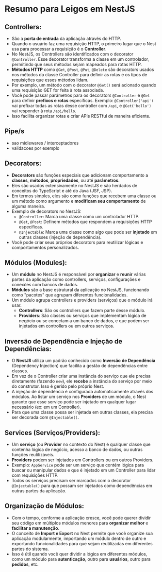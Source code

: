 # Resumo para Leigos em NestJS

## Controllers:

- São a **porta de entrada** da aplicação através do HTTP.
- Quando o usuário faz uma requisição HTTP, o primeiro lugar que o Nest usa para processar a requisição é o **Controller**.
- No NestJS, os Controllers são identificados com o decorator `@Controller`. Esse decorator transforma a classe em um controlador, permitindo que seus métodos sejam mapeados para rotas HTTP.
- **Métodos HTTP** como `@Get`, `@Post`, `@Put`, `@Delete` são decorators usados nos métodos da classe Controller para definir as rotas e os tipos de requisições que esses métodos lidam.
- Por exemplo, um método com o decorator `@Get()` será acionado quando uma requisição GET for feita à rota associada.
- Você pode passar parâmetros para os decorators `@Controller` e `@Get` para definir **prefixos e rotas** específicas. Exemplo: `@Controller('api')` vai prefixar todas as rotas desse controller com `/api`, e `@Get('hello')` vai responder à rota `/api/hello`.
- Isso facilita organizar rotas e criar APIs RESTful de maneira eficiente.

## Pipe/s

- sao midlewares / interceptadores
- validacoes por exemplo

## Decorators:

- **Decorators** são funções especiais que adicionam comportamento a **classes**, **métodos**, **propriedades**, ou até **parâmetros**.
- Eles são usados extensivamente no NestJS e são herdados de conceitos do TypeScript e até do Java (JSF, JSP).
- Em termos simples, eles são como funções que recebem uma classe ou um método como argumento e **modificam seu comportamento** de alguma maneira.
- Exemplo de decorators no NestJS:
  - `@Controller`: Marca uma classe como um controlador HTTP.
  - `@Get`, `@Post`: Definem métodos que respondem a requisições HTTP específicas.
  - `@Injectable`: Marca uma classe como algo que pode ser **injetado** em outras classes (injeção de dependência).
- Você pode criar seus próprios decorators para reutilizar lógicas e comportamentos personalizados.

## Módulos (Modules):

- Um **módulo** no NestJS é responsável por **organizar** e **reunir** várias partes da aplicação como controllers, serviços, configurações e conexões com bancos de dados.
- **Módulos** são a base estrutural da aplicação no NestJS, funcionando como "pacotes" que agrupam diferentes funcionalidades.
- Um módulo agrupa controllers e providers (serviços) que o módulo irá usar.
  - **Controllers**: São os controllers que fazem parte desse módulo.
  - **Providers**: São classes ou serviços que implementam lógica de negócio ou se conectam a um banco de dados, e que podem ser injetados em controllers ou em outros serviços.

## Inversão de Dependência e Injeção de Dependências:

- O **NestJS** utiliza um padrão conhecido como **Inversão de Dependência** (Dependency Injection) que facilita a gestão de dependências entre classes.
- Em vez de o Controller criar uma instância do serviço que ele precisa diretamente (fazendo `new`), ele **recebe** a instância do serviço por meio do construtor. Isso é gerido pelo próprio Nest.
- A injeção de dependência é configurada automaticamente através dos módulos. Ao listar um serviço nos **Providers** de um módulo, o Nest garante que esse serviço pode ser injetado em qualquer lugar necessário (ex: em um Controller).
- Para que uma classe possa ser injetada em outras classes, ela precisa ser decorada com `@Injectable()`.

## Services (Serviços/Providers):

- Um **serviço** (ou **Provider** no contexto do Nest) é qualquer classe que contenha lógica de negócio, acesso a banco de dados, ou outras funções reutilizáveis.
- **Providers** podem ser injetados em Controllers ou em outros Providers.
- Exemplo: `AppService` pode ser um serviço que contém lógica para buscar ou manipular dados e que é injetado em um Controller para lidar com requisições HTTP.
- Todos os serviços precisam ser marcados com o decorator `@Injectable()` para que possam ser injetados como dependências em outras partes da aplicação.

## Organização de Módulos:

- Com o tempo, conforme a aplicação cresce, você pode querer dividir seu código em múltiplos módulos menores para **organizar melhor** e **facilitar a manutenção**.
- O conceito de **Import e Export** no Nest permite que você organize sua aplicação modularmente, importando um módulo dentro de outro e exportando funcionalidades para que sejam reutilizadas em diferentes partes do sistema.
- Isso é útil quando você quer dividir a lógica em diferentes módulos, como um módulo para **autenticação**, outro para **usuários**, outro para **pedidos**, etc.
